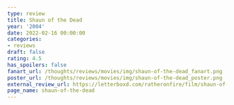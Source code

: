 ```yaml
---
type: review
title: Shaun of the Dead
year: '2004'
date: 2022-02-16 00:00:00
categories:
- reviews
draft: false
rating: 4.5
has_spoilers: false
fanart_url: /thoughts/reviews/movies/img/shaun-of-the-dead_fanart.png
poster_url: /thoughts/reviews/movies/img/shaun-of-the-dead_poster.png
external_review_url: https://letterboxd.com/ratheronfire/film/shaun-of-the-dead/
page_name: shaun-of-the-dead
---
```



